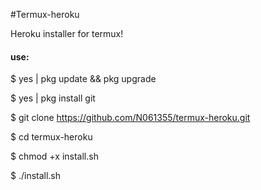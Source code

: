#Termux-heroku

Heroku installer for termux!

<h4>use:</h4>

$ yes | pkg update && pkg upgrade

$ yes | pkg install git

$ git clone https://github.com/N061355/termux-heroku.git

$ cd termux-heroku

$ chmod +x install.sh

$ ./install.sh
